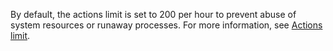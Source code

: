 By default, the actions limit is set to 200 per hour to prevent abuse of system resources or runaway processes. For more information, see [Actions limit](/docs/platform-services/automation-service/about-automation-service/#actions-limit).
